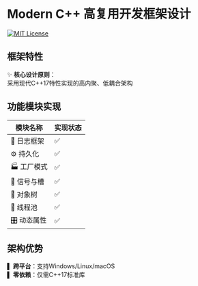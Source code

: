 # Modern C++ 高复用开发框架设计 
 
[![MIT License](https://img.shields.io/badge/License-MIT-blue.svg)](https://opensource.org/licenses/MIT) 
 
## 框架特性 
✨ **核心设计原则**：  
采用现代C++17特性实现的高内聚、低耦合架构
 
## 功能模块实现 
| 模块名称       | 实现状态 |
|----------------|----------|
| 📜 日志框架     | ✅      |
| ⚙️ 持久化       | ✅      |
| 🏭 工厂模式     | ✅      |
| 📡 信号与槽     | ✅      |
| 🌳 对象树       | ✅      |
| 🧵 线程池       | ✅      |
| 🎛️ 动态属性     | ✅      |
 
## 架构优势 
▌ **跨平台**：支持Windows/Linux/macOS  
▌ **零依赖**：仅需C++17标准库  